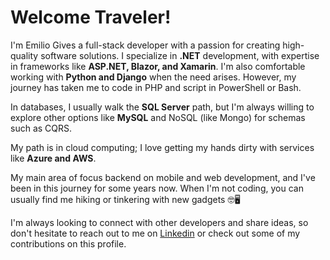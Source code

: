 # Welcome Traveler! 

I'm Emilio Gives a full-stack developer with a passion for creating high-quality software solutions. I specialize in **.NET** development, with expertise in frameworks like **ASP.NET, Blazor, and Xamarin**. I'm also comfortable working with **Python and Django** when the need arises. However, my journey has taken me to code in PHP and script in PowerShell or Bash.

In databases, I usually walk the **SQL Server** path, but I'm always willing to explore other options like **MySQL** and NoSQL (like Mongo) for schemas such as CQRS.

My path is in cloud computing; I love getting my hands dirty with services like **Azure and AWS**.

My main area of focus backend on mobile and web development, and I've been in this journey for some years now. When I'm not coding, you can usually find me hiking or tinkering with new gadgets 🤓🖥️

I'm always looking to connect with other developers and share ideas, so don't hesitate to reach out to me on [Linkedin](https://www.linkedin.com/in/emiliogives/) or check out some of my contributions on this profile. 
